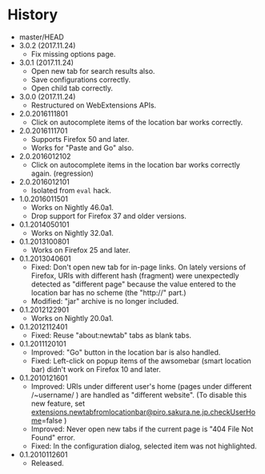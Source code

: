 # History

 - master/HEAD
 - 3.0.2 (2017.11.24)
   * Fix missing options page.
 - 3.0.1 (2017.11.24)
   * Open new tab for search results also.
   * Save configurations correctly.
   * Open child tab correctly.
 - 3.0.0 (2017.11.24)
   * Restructured on WebExtensions APIs.
 - 2.0.2016111801
   * Click on autocomplete items of the location bar works correctly.
 - 2.0.2016111701
   * Supports Firefox 50 and later.
   * Works for "Paste and Go" also.
 - 2.0.2016012102
   * Click on autocomplete items in the location bar works correctly again. (regression)
 - 2.0.2016012101
   * Isolated from `eval` hack.
 - 1.0.2016011501
   * Works on Nightly 46.0a1.
   * Drop support for Firefox 37 and older versions.
 - 0.1.2014050101
   * Works on Nightly 32.0a1.
 - 0.1.2013100801
   * Works on Firefox 25 and later.
 - 0.1.2013040601
   * Fixed: Don't open new tab for in-page links. On lately versions of Firefox, URIs with different hash (fragment) were unexpectedly detected as "different page" because the value entered to the location bar has no scheme (the "http://" part.)
   * Modified: "jar" archive is no longer included.
 - 0.1.2012122901
   * Works on Nightly 20.0a1.
 - 0.1.2012112401
   * Fixed: Reuse "about:newtab" tabs as blank tabs.
 - 0.1.2011120101
   * Improved: "Go" button in the location bar is also handled.
   * Fixed: Left-click on popup items of the awsomebar (smart location bar) didn't work on Firefox 10 and later.
 - 0.1.2010121601
   * Improved: URIs under different user's home (pages under different /~username/ ) are handled as "different website". (To disable this new feature, set extensions.newtabfromlocationbar@piro.sakura.ne.jp.checkUserHome=false )
   * Improved: Never open new tabs if the current page is "404 File Not Found" error.
   * Fixed: In the configuration dialog, selected item was not highlighted.
 - 0.1.2010112601
   * Released.
